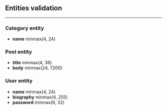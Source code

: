 ## Entities validation

---

### Category entity

- **name** minmax(4, 24)

### Post entity

- **title** minmax(4, 36)
- **body** minmax(24, 7200)

### User entity

- **name** minmax(4, 24)
- **biography** minmax(4, 255)
- **password** minmax(6, 32)

